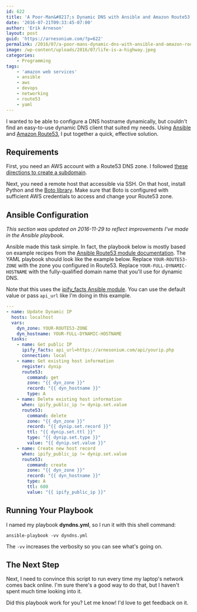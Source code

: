 ```yaml
---
id: 622
title: 'A Poor-Man&#8217;s Dynamic DNS with Ansible and Amazon Route53'
date: '2016-07-21T09:33:45-07:00'
author: 'Erik Arneson'
layout: post
guid: 'https://arnesonium.com/?p=622'
permalink: /2016/07/a-poor-mans-dynamic-dns-with-ansible-and-amazon-route53/
image: /wp-content/uploads/2016/07/life-is-a-highway.jpeg
categories:
    - Programming
tags:
    - 'amazon web services'
    - ansible
    - aws
    - devops
    - networking
    - route53
    - yaml
---
```


I wanted to be able to configure a DNS hostname dynamically, but couldn't find an easy-to-use dynamic DNS client that suited my needs. Using <a href="http://ansible.com/">Ansible</a> and <a href="https://aws.amazon.com/route53/">Amazon Route53</a>, I put together a quick, effective solution.

## Requirements

First, you need an AWS account with a Route53 DNS zone. I followed <a href="https://docs.aws.amazon.com/Route53/latest/DeveloperGuide/CreatingNewSubdomain.html">these directions to create a subdomain</a>.

Next, you need a remote host that accessible via SSH. On that host, install Python and the <a href="https://github.com/boto/boto">Boto library</a>. Make sure that Boto is configured with sufficient AWS credentials to access and change your Route53 zone. 

## Ansible Configuration

*This section was updated on 2016-11-29 to reflect improvements I've made in the Ansible playbook.* 

Ansible made this task simple. In fact, the playbook below is mostly based on example recipes from the <a href="https://docs.ansible.com/ansible/route53_module.html">Ansible Route53 module documentation</a>. The YAML playbook should look like the example below. Replace `YOUR-ROUTE53-ZONE` with the zone you configured in Route53. Replace `YOUR-FULL-DYNAMIC-HOSTNAME` with the fully-qualified domain name that you'll use for dynamic DNS.

Note that this uses the [ipify_facts Ansible module](https://docs.ansible.com/ansible/ipify_facts_module.html). You can use the default value or pass `api_url` like I'm doing in this example.

``` yaml
---
- name: Update Dynamic IP
  hosts: localhost
  vars:
    dyn_zone: YOUR-ROUTE53-ZONE
    dyn_hostname: YOUR-FULL-DYNAMIC-HOSTNAME
  tasks:
    - name: Get public IP
      ipify_facts: api_url=https://arnesonium.com/api/yourip.php
      connection: local
    - name: Get existing host information
      register: dynip
      route53:
        command: get
        zone: "{{ dyn_zone }}"
        record: "{{ dyn_hostname }}"
        type: A
    - name: Delete existing host information
      when: ipify_public_ip != dynip.set.value
      route53:
        command: delete
        zone: "{{ dyn_zone }}"
        record: "{{ dynip.set.record }}"
        ttl: "{{ dynip.set.ttl }}"
        type: "{{ dynip.set.type }}"
        value: "{{ dynip.set.value }}"
    - name: Create new host record
      when: ipify_public_ip != dynip.set.value
      route53:
        command: create
        zone: "{{ dyn_zone }}"
        record: "{{ dyn_hostname }}"
        type: A
        ttl: 600
        value: "{{ ipify_public_ip }}"
```

## Running Your Playbook

I named my playbook **dyndns.yml**, so I run it with this shell command: 

```
ansible-playbook -vv dyndns.yml
```

The `-vv` increases the verbosity so you can see what's going on.

## The Next Step

Next, I need to convince this script to run every time my laptop's network comes back online. I'm sure there's a good way to do that, but I haven't spent much time looking into it.

Did this playbook work for you? Let me know! I'd love to get feedback on it.

